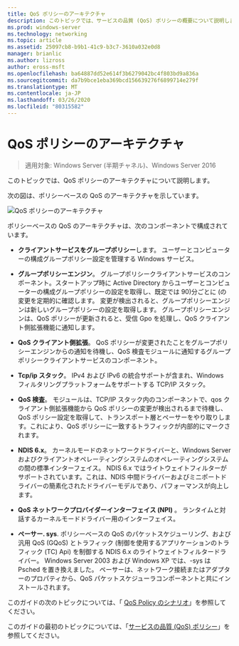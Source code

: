 ```yaml
---
title: QoS ポリシーのアーキテクチャ
description: このトピックでは、サービスの品質 (QoS) ポリシーの概要について説明します。これにより、グループポリシーを使用して、Windows Server 2016 の特定のアプリケーションとサービスのネットワークトラフィック帯域幅に優先順位を付けることができます。
ms.prod: windows-server
ms.technology: networking
ms.topic: article
ms.assetid: 25097cb8-b9b1-41c9-b3c7-3610a032e0d8
manager: brianlic
ms.author: lizross
author: eross-msft
ms.openlocfilehash: ba64887dd52e614f3b6279042bc4f803bd9a836a
ms.sourcegitcommit: da7b9bce1eba369bcd156639276f6899714e279f
ms.translationtype: MT
ms.contentlocale: ja-JP
ms.lasthandoff: 03/26/2020
ms.locfileid: "80315582"
---
```

# <a name="qos-policy-architecture"></a>QoS ポリシーのアーキテクチャ

>適用対象: Windows Server (半期チャネル)、Windows Server 2016

このトピックでは、QoS ポリシーのアーキテクチャについて説明します。

次の図は、ポリシーベースの QoS のアーキテクチャを示しています。

![QoS ポリシーのアーキテクチャ](../../media/QoS/QoS-Policy-Architecture.jpg)

ポリシーベースの QoS のアーキテクチャは、次のコンポーネントで構成されています。

- **クライアントサービスをグループポリシー**します。 ユーザーとコンピューターの構成グループポリシー設定を管理する Windows サービス。

- **グループポリシーエンジン**。 グループポリシークライアントサービスのコンポーネント。スタートアップ時に Active Directory からユーザーとコンピューターの構成グループポリシーの設定を取得し、既定では 90\)分ごとに \(の変更を定期的に確認します。 変更が検出されると、グループポリシーエンジンは新しいグループポリシーの設定を取得します。 グループポリシーエンジンは、QoS ポリシーが更新されると、受信 Gpo を処理し、QoS クライアント側拡張機能に通知します。

- **QoS クライアント側拡張**。 QoS ポリシーが変更されたことをグループポリシーエンジンからの通知を待機し、QoS 検査モジュールに通知するグループポリシークライアントサービスのコンポーネント。

- **Tcp/ip スタック**。 IPv4 および IPv6 の統合サポートが含まれ、Windows フィルタリングプラットフォームをサポートする TCP/IP スタック。 

- **QoS 検査**。 モジュールは、TCP/IP スタック内のコンポーネントで、qos クライアント側拡張機能から QoS ポリシーの変更が検出されるまで待機し、QoS ポリシー設定を取得して、トランスポート層とペーサーをやり取りします。これにより、QoS ポリシーに一致するトラフィックが内部的にマークされます。

- **NDIS 6.x**。 カーネルモードのネットワークドライバーと、Windows Server およびクライアントオペレーティングシステムのオペレーティングシステムの間の標準インターフェイス。 NDIS 6.x ではライトウェイトフィルターがサポートされています。これは、NDIS 中間ドライバーおよびミニポートドライバーの簡素化されたドライバーモデルであり、パフォーマンスが向上します。

- **QoS ネットワークプロバイダーインターフェイス \(NPI\)** 。 ランタイムと対話するカーネルモードドライバー用のインターフェイス。

- **ペーサー. sys**. ポリシーベースの QoS のパケットスケジューリング、および汎用 QoS \(GQoS\) とトラフィック \(制御を使用するアプリケーションのトラフィック (TC\) Api) を制御する NDIS 6.x のライトウェイトフィルタードライバー。 Windows Server 2003 および Windows XP では、-sys は Psched を置き換えました。 ペーサーは、ネットワーク接続またはアダプターのプロパティから、QoS パケットスケジューラコンポーネントと共にインストールされます。

このガイドの次のトピックについては、「 [QoS Policy のシナリオ](qos-policy-scenarios.md)」を参照してください。

このガイドの最初のトピックについては、「[サービスの品質 (QoS) ポリシー](qos-policy-top.md)」を参照してください。

